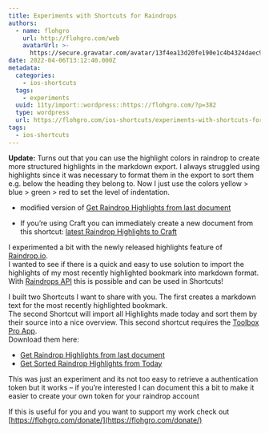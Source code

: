 ```yaml
---
title: Experiments with Shortcuts for Raindrops
authors:
  - name: flohgro
    url: http://flohgro.com/web
    avatarUrl: >-
      https://secure.gravatar.com/avatar/13f4ea13d20fe190e1c4b4324daec918?s=96&d=mm&r=g
date: 2022-04-06T13:12:40.000Z
metadata:
  categories:
    - ios-shortcuts
  tags:
    - experiments
  uuid: 11ty/import::wordpress::https://flohgro.com/?p=382
  type: wordpress
  url: https://flohgro.com/ios-shortcuts/experiments-with-shortcuts-for-raindrop/
tags:
  - ios-shortcuts
---
```

**Update:** Turns out that you can use the highlight colors in raindrop to create more structured highlights in the markdown export. I always struggled using highlights since it was necessary to format them in the export to sort them e.g. below the heading they belong to. Now I just use the colors yellow > blue > green > red to set the level of indentation.

-   modified version of [Get Raindrop Highlights from last document](https://www.icloud.com/shortcuts/f63456a9d8f04965be4dc235b3757861)

-   If you’re using Craft you can immediately create a new document from this shortcut: [latest Raindrop Highlights to Craft](https://www.icloud.com/shortcuts/e406e1a63bbe415f9a4e07c2d0a817eb)

I experimented a bit with the newly released highlights feature of [Raindrop.io](https://raindrop.io).  
I wanted to see if there is a quick and easy to use solution to import the highlights of my most recently highlighted bookmark into markdown format.  
With [Raindrops API](https://developer.raindrop.io) this is possible and can be used in Shortcuts!

I built two Shortcuts I want to share with you. The first creates a markdown text for the most recently highlighted bookmark.  
The second Shortcut will import all Highlights made today and sort them by their source into a nice overview. This second shortcut requires the [Toolbox Pro App](https://toolboxpro.app).  
Download them here:

-   [Get Raindrop Highlights from last document](https://www.icloud.com/shortcuts/21fff95f18a14e11ab4147efefc8c254)
-   [Get Sorted Raindrop Highlights from Today](https://www.icloud.com/shortcuts/78ed4dcdb47c4b4283a667e20a93e22c)

This was just an experiment and its not too easy to retrieve a authentication token but it works – if you’re interested I can document this a bit to make it easier to create your own token for your raindrop account

If this is useful for you and you want to support my work check out [https://flohgro.com/donate/](https://flohgro.com/donate/)